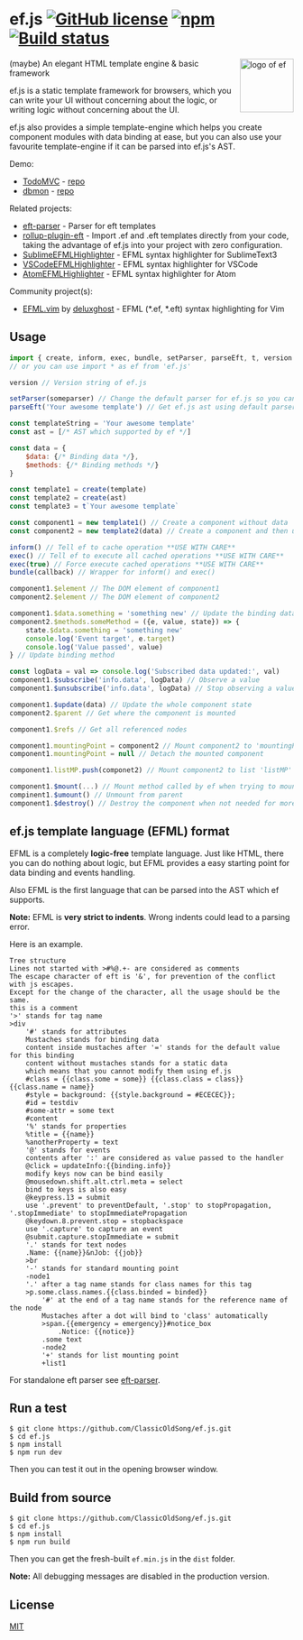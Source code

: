 # ef.js [![GitHub license](https://img.shields.io/badge/license-MIT-blue.svg?style=flat-square)](https://raw.githubusercontent.com/ClassicOldSong/ef.js/master/LICENSE) [![npm](https://img.shields.io/npm/dt/ef.js.svg?style=flat-square)](https://www.npmjs.com/package/ef.js) [![Build status](https://img.shields.io/travis/ClassicOldSong/ef.js.svg?style=flat-square)](https://travis-ci.org/ClassicOldSong/ef.js)
<img align="right" width="95" height="95" title="logo of ef" src="https://cloud.githubusercontent.com/assets/10512422/25222027/d07b4792-25e9-11e7-9ba7-32925061c4df.png">

(maybe) An elegant HTML template engine & basic framework

ef.js is a static template framework for browsers, which you can write your UI without concerning about the logic, or writing logic without concerning about the UI.

ef.js also provides a simple template-engine which helps you create component modules with data binding at ease, but you can also use your favourite template-engine if it can be parsed into ef.js's AST.

Demo:
+ [TodoMVC](https://classicoldsong.github.io/todomvc-efjs/) - [repo](https://github.com/ClassicOldSong/todomvc-efjs)
+ [dbmon](https://classicoldsong.github.io/js-repaint-perfs/ef/opt.html) - [repo](https://github.com/ClassicOldSong/js-repaint-perfs)

Related projects:
+ [eft-parser](https://github.com/ClassicOldSong/eft-parser) - Parser for eft templates
+ [rollup-plugin-eft](https://github.com/ClassicOldSong/rollup-plugin-eft) - Import .ef and .eft templates directly from your code, taking the advantage of ef.js into your project with zero configuration.
+ [SublimeEFMLHighlighter](https://github.com/ClassicOldSong/SublimeEFMLHighlighter) - EFML syntax highlighter for SublimeText3
+ [VSCodeEFMLHighlighter](https://marketplace.visualstudio.com/items?itemName=ClassicOldSong.efml) - EFML syntax highlighter for VSCode
+ [AtomEFMLHighlighter](https://atom.io/packages/efml) - EFML syntax highlighter for Atom

Community project(s):
+ [EFML.vim](https://github.com/deluxghost/EFML.vim) by [deluxghost](https://github.com/deluxghost) - EFML (*.ef, *.eft) syntax highlighting for Vim

## Usage
``` javascript
import { create, inform, exec, bundle, setParser, parseEft, t, version } from 'ef.js'
// or you can use import * as ef from 'ef.js'

version // Version string of ef.js

setParser(someparser) // Change the default parser for ef.js so you can use a different type of template
parseEft('Your awesome template') // Get ef.js ast using default parser

const templateString = 'Your awesome template'
const ast = [/* AST which supported by ef */]

const data = {
	$data: {/* Binding data */},
	$methods: {/* Binding methods */}
}

const template1 = create(template)
const template2 = create(ast)
const template3 = t`Your awesome template`

const component1 = new template1() // Create a component without data
const component2 = new template2(data) // Create a component and then updates it's data

inform() // Tell ef to cache operation **USE WITH CARE**
exec() // Tell ef to execute all cached operations **USE WITH CARE**
exec(true) // Force execute cached operations **USE WITH CARE**
bundle(callback) // Wrapper for inform() and exec()

component1.$element // The DOM element of component1
component2.$element // The DOM element of component2

component1.$data.something = 'something new' // Update the binding data 'something'
component2.$methods.someMethod = ({e, value, state}) => {
	state.$data.something = 'something new'
	console.log('Event target', e.target)
	console.log('Value passed', value)
} // Update binding method

const logData = val => console.log('Subscribed data updated:', val)
component1.$subscribe('info.data', logData) // Observe a value
component1.$unsubscribe('info.data', logData) // Stop observing a value

component1.$update(data) // Update the whole component state
component2.$parent // Get where the component is mounted

component1.$refs // Get all referenced nodes

component1.mountingPoint = component2 // Mount component2 to 'mountingPoint' on component1
component1.mountingPoint = null // Detach the mounted component

component1.listMP.push(componet2) // Mount component2 to list 'listMP' mounting point on component1

component1.$mount(...) // Mount method called by ef when trying to mount
compinent1.$umount() // Unmount from parent
component1.$destroy() // Destroy the component when not needed for more memory

```

## ef.js template language (EFML) format
EFML is a completely **logic-free** template language. Just like HTML, there you can do nothing about logic, but EFML provides a easy starting point for data binding and events handling.

Also EFML is the first language that can be parsed into the AST which ef supports.

**Note:** EFML is **very strict to indents**. Wrong indents could lead to a parsing error.

Here is an example.

```
Tree structure
Lines not started with >#%@.+- are considered as comments
The escape character of eft is '&', for prevention of the conflict with js escapes.
Except for the change of the character, all the usage should be the same.
this is a comment
'>' stands for tag name
>div
	'#' stands for attributes
	Mustaches stands for binding data
	content inside mustaches after '=' stands for the default value for this binding
	content without mustaches stands for a static data
	which means that you cannot modify them using ef.js
	#class = {{class.some = some}} {{class.class = class}} {{class.name = name}}
	#style = background: {{style.background = #ECECEC}};
	#id = testdiv
	#some-attr = some text
	#content
	'%' stands for properties
	%title = {{name}}
	%anotherProperty = text
	'@' stands for events
	contents after ':' are considered as value passed to the handler
	@click = updateInfo:{{binding.info}}
	modify keys now can be bind easily
	@mousedown.shift.alt.ctrl.meta = select
	bind to keys is also easy
	@keypress.13 = submit
	use '.prevent' to preventDefault, '.stop' to stopPropagation, '.stopImmediate' to stopImmediatePropagation
	@keydown.8.prevent.stop = stopbackspace
	use '.capture' to capture an event
	@submit.capture.stopImmediate = submit
	'.' stands for text nodes
	.Name: {{name}}&nJob: {{job}}
	>br
	'-' stands for standard mounting point
	-node1
	'.' after a tag name stands for class names for this tag
	>p.some.class.names.{{class.binded = binded}}
		'#' at the end of a tag name stands for the reference name of the node
		Mustaches after a dot will bind to 'class' automatically
		>span.{{emergency = emergency}}#notice_box
			.Notice: {{notice}}
		.some text
		-node2
		'+' stands for list mounting point
		+list1
```

For standalone eft parser see [eft-parser](https://github.com/ClassicOldSong/eft-parser).

## Run a test
```
$ git clone https://github.com/ClassicOldSong/ef.js.git
$ cd ef.js
$ npm install
$ npm run dev
```
Then you can test it out in the opening browser window.

## Build from source
```
$ git clone https://github.com/ClassicOldSong/ef.js.git
$ cd ef.js
$ npm install
$ npm run build
```
Then you can get the fresh-built `ef.min.js` in the `dist` folder.

**Note:** All debugging messages are disabled in the production version.

## License
[MIT](http://cos.mit-license.org/)
